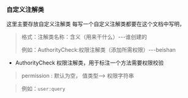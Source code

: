 ### 自定义注解类
这里主要存放自定义注解类
每写一个自定义注解类都要在这个文档中写明，
 > 格式：注解类名称：含义（用来干什么）---谁创建的
 > 
 > 例如：AuthorityCheck:权限注解类（添加所需权限）---beishan
 
 - AuthorityCheck 权限注解类，用于标注一个方法需要权限校验
 
 > permission : 默认为空， 值类型--> 权限字符串 
 
 >例如：`user:query`